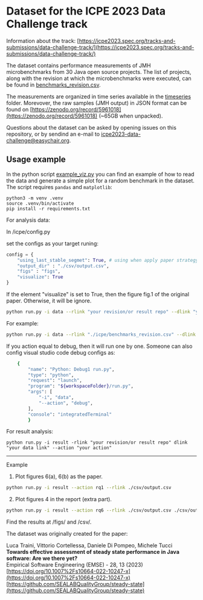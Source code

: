 # Dataset for the ICPE 2023 Data Challenge track

Information about the track:
[https://icpe2023.spec.org/tracks-and-submissions/data-challenge-track/](https://icpe2023.spec.org/tracks-and-submissions/data-challenge-track/)

The dataset contains performance measurements of JMH microbenchmarks from 30 Java open source projects. The list of projects, along with the revision at which the microbenchmarks were executed, can be found in [benchmarks_revision.csv](benchmarks_revision.csv).

The measurements are organized in time series available in the [timeseries](timeseries) folder. Morevover, the raw samples (JMH output) in JSON format can be found on [https://zenodo.org/record/5961018](https://zenodo.org/record/5961018) (~65GB when unpacked).

Questions about the dataset can be asked by opening issues on this repository, or by sendind an e-mail to icpe2023-data-challenge@easychair.org.

## Usage example

In the python script [example_viz.py](example_viz.py) you can find an example of how to read the data and generate a simple plot for a random benchmark in the dataset. The script requires `pandas` and `matplotlib`:
```
python3 -m venv .venv
source .venv/bin/activate
pip install -r requirements.txt
```
For analysis data:

In /icpe/config.py

set the configs as your target runing:
```Python
config = {
    "using_last_stable_segmet": True, # using when apply paper strategy, otherwise using the longest segment for classifying steady fork.
    "output_dir" : "./csv/output.csv",
    "figs" : "figs",
    "visualize": True
}
```
If the element "visualize" is set to True, then the figure fig.1 of the original paper. Otherwise, it will be ignore.

```bash
python run.py -i data --rlink "your revision/or result repo" --dlink "your data link" --action "your action" --range "range of data (file)"
```
For example:
```bash
python run.py -i data --rlink "./icpe/benchmarks_revision.csv" --dlink ".icpe/timeseries" --action "run" --range 0 1
```
If you action equal to debug, then it will run one by one. Someone can also config visual studio code debug configs as:
```sh
    {
        "name": "Python: Debug1 run.py",
        "type": "python",
        "request": "launch",
        "program": "${workspaceFolder}/run.py", 
        "args": [
            "-i", "data",
            "--action", "debug",
        ],
        "console": "integratedTerminal"
        }
```

For result analysis:
```
python run.py -i result -rlink "your revision/or result repo" dlink "your data link" --action "your action"
```
---
Example
1. Plot figures 6(a), 6(b) as the paper.
```sh
python run.py -i result --action rq1 --rlink ./csv/output.csv
```
2. Plot figures 4 in the report (extra part).
```sh
python run.py -i result --action rq6 --rlink ./csv/output.csv ./csv/output_non_last_steady.csv
```
Find the results at /figs/ and /csv/.

The dataset was originally created for the paper:

Luca Traini, Vittorio Cortellessa, Daniele Di Pompeo, Michele Tucci  
**Towards effective assessment of steady state performance in Java software: Are we there yet?**  
Empirical Software Engineering (EMSE) - 28, 13 (2023)  
[https://doi.org/10.1007%2Fs10664-022-10247-x](https://doi.org/10.1007%2Fs10664-022-10247-x)  
[https://github.com/SEALABQualityGroup/steady-state](https://github.com/SEALABQualityGroup/steady-state)


